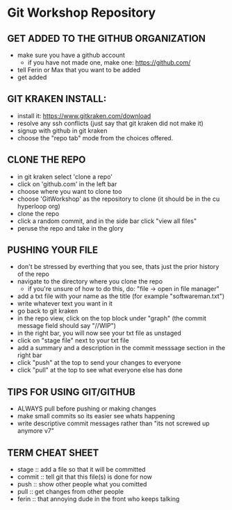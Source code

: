 # Git Workshop Repository

## GET ADDED TO THE GITHUB ORGANIZATION
  - make sure you have a github account
      - if you have not made one, make one: https://github.com/
  - tell Ferin or Max that you want to be added
  - get added 
    
## GIT KRAKEN INSTALL:
  - install it: https://www.gitkraken.com/download
  - resolve any ssh conflicts (just say that git kraken did not make it)
  - signup with github in git kraken
  - choose the "repo tab" mode from the choices offered.

## CLONE THE REPO
  - in git kraken select 'clone a repo'
  - click on 'github.com' in the left bar
  - choose where you want to clone too
  - choose 'GitWorkshop' as the repository to clone (it should be in the cu hyperloop org)
  - clone the repo
  - click a random commit, and in the side bar click "view all files"
  - peruse the repo and take in the glory

## PUSHING YOUR FILE
  - don't be stressed by everthing that you see, thats just the prior history of the repo
  - navigate to the directory where you clone the repo
      - if you're unsure of how to do this, do: "file -> open in file manager"
  - add a txt file with your name as the title (for example "softwareman.txt")
  - write whatever text you want in it
  - go back to git kraken
  - in the repo view, click on the top block under "graph" (the commit message field should say "//WIP")
  - in the right bar, you will now see your txt file as unstaged
  - click on "stage file" next to your txt file
  - add a summary and a description in the commit messsage section in the right bar
  - click "push" at the top to send your changes to everyone
  - click "pull" at the top to see what everyone else has done

## TIPS FOR USING GIT/GITHUB
  - ALWAYS pull before pushing or making changes
  - make small commits so its easier see whats happening
  - write descriptive commit messages rather than "its not screwed up anymore v7"

## TERM CHEAT SHEET
  - stage :: add a file so that it will be committed
  - commit :: tell git that this file(s) is done for now
  - push :: show other people what you comitted
  - pull :: get changes from other people
  - ferin :: that annoying dude in the front who keeps talking
